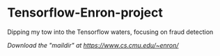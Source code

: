 # Tensorflow-Enron-project
Dipping my tow into the Tensorflow waters, focusing on fraud detection

*Download the "maildir" at https://www.cs.cmu.edu/~enron/*
